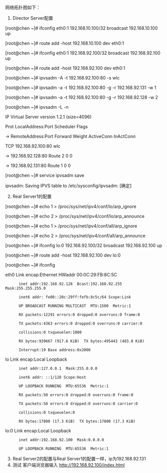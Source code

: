 网络拓扑图如下：

1. Director Server配置


[root@chen ~]# ifconfig eth0:1 192.168.10.100/32 broadcast 192.168.10.100 up

[root@chen ~]# route add -host 192.168.10.100 dev eth0:1

[root@chen ~]# ifconfig eth0:1 192.168.92.100/32 broadcast 192.168.92.100 up

[root@chen ~]# route add -host 192.168.92.100 dev eth0:1

[root@chen ~]# ipvsadm -A -t 192.168.92.100:80 -s wlc

[root@chen ~]# ipvsadm -a -t 192.168.92.100:80 -g -r 192.168.92.131 -w 1

[root@chen ~]# ipvsadm -a -t 192.168.92.100:80 -g -r 192.168.92.128 -w 2

[root@chen ~]# ipvsadm -L -n

IP Virtual Server version 1.2.1 (size=4096)

Prot LocalAddress:Port Scheduler Flags

  -> RemoteAddress:Port           Forward Weight ActiveConn InActConn

TCP  192.168.92.100:80 wlc

  -> 192.168.92.128:80            Route   2      0          0         

  -> 192.168.92.131:80            Route   1      0          0         

[root@chen ~]# service ipvsadm save

ipvsadm: Saving IPVS table to /etc/sysconfig/ipvsadm:      [确定]


2. Real Server1的配置


[root@chen ~]# echo 1 > /proc/sys/net/ipv4/conf/lo/arp_ignore 

[root@chen ~]# echo 2 > /proc/sys/net/ipv4/conf/lo/arp_announce 

[root@chen ~]# echo 1 > /proc/sys/net/ipv4/conf/all/arp_ignore 

[root@chen ~]# echo 2 > /proc/sys/net/ipv4/conf/all/arp_announce 

[root@chen ~]# ifconfig lo:0 192.168.92.100/32 broadcast 192.168.92.100 up

[root@chen ~]# route add -host 192.168.92.100 dev lo:0

[root@chen ~]# ifconfig

eth0      Link encap:Ethernet  HWaddr 00:0C:29:FB:8C:5C  

          inet addr:192.168.92.128  Bcast:192.168.92.255  Mask:255.255.255.0

          inet6 addr: fe80::20c:29ff:fefb:8c5c/64 Scope:Link

          UP BROADCAST RUNNING MULTICAST  MTU:1500  Metric:1

          RX packets:12291 errors:0 dropped:0 overruns:0 frame:0

          TX packets:4363 errors:0 dropped:0 overruns:0 carrier:0

          collisions:0 txqueuelen:1000 

          RX bytes:939667 (917.6 KiB)  TX bytes:495443 (483.8 KiB)

          Interrupt:19 Base address:0x2000 


lo        Link encap:Local Loopback  

          inet addr:127.0.0.1  Mask:255.0.0.0

          inet6 addr: ::1/128 Scope:Host

          UP LOOPBACK RUNNING  MTU:65536  Metric:1

          RX packets:50 errors:0 dropped:0 overruns:0 frame:0

          TX packets:50 errors:0 dropped:0 overruns:0 carrier:0

          collisions:0 txqueuelen:0 

          RX bytes:17800 (17.3 KiB)  TX bytes:17800 (17.3 KiB)


lo:0      Link encap:Local Loopback  

          inet addr:192.168.92.100  Mask:0.0.0.0

          UP LOOPBACK RUNNING  MTU:65536  Metric:1
3. Real Server2的配置与Real Server1的配置一样，ip为192.168.92.131
4. 测试
客户端浏览器输入 http://192.168.92.100/index.html

